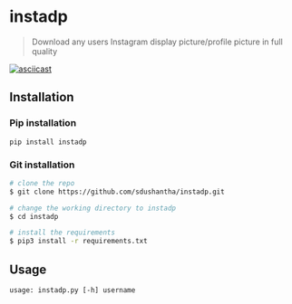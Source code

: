# instadp
> Download any users Instagram display picture/profile picture in full quality

[![asciicast](https://asciinema.org/a/210125.svg)](https://asciinema.org/a/210125)

## Installation
### Pip installation

```pip install instadp```

### Git installation
```bash
# clone the repo
$ git clone https://github.com/sdushantha/instadp.git

# change the working directory to instadp
$ cd instadp

# install the requirements
$ pip3 install -r requirements.txt
```

## Usage
```
usage: instadp.py [-h] username
```
